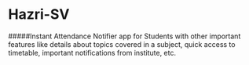 # Hazri-SV

#####Instant Attendance Notifier app for Students with other important features like details about topics covered in a subject, quick access to timetable, important notifications from institute, etc.
